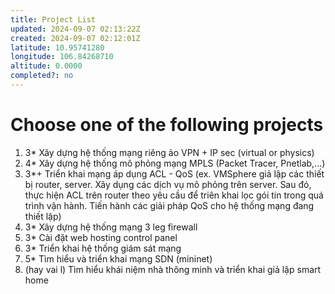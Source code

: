 ```yaml
---
title: Project List
updated: 2024-09-07 02:13:22Z
created: 2024-09-07 02:12:01Z
latitude: 10.95741280
longitude: 106.84268710
altitude: 0.0000
completed?: no
---
```


# Choose one of the following projects
1. 3* Xây dựng hệ thống mạng riêng ảo VPN + IP sec (virtual or physics)
2. 4* Xây dựng hệ thống mô phỏng mạng MPLS (Packet Tracer, Pnetlab,...)
3. 3*+ Triển khai mạng áp dụng ACL - QoS (ex. VMSphere giả lập các thiết bị router, server. Xây dụng các dịch vụ mô phỏng trên server. Sau đó, thực hiện ACL trên router theo yêu cầu để triên khai lọc gói tin trong quá trình vận hành. Tiến hành các giải pháp QoS cho hệ thống mạng đang thiết lập)
4. 3* Xây dựng hệ thống mạng 3 leg firewall
5. 3* Cài đặt web hosting control panel
6. 3* Triển khai hệ thống giám sát mạng
7. 5* Tìm hiểu và triển khai mạng SDN (mininet)
8. (hay vai l) Tìm hiểu khái niệm nhà thông minh và triển khai giả lập smart home